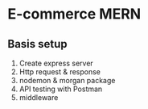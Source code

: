 # E-commerce MERN

## Basis setup

1. Create express server
2. Http request & response
3. nodemon & morgan package
4. API testing with Postman
5. middleware
